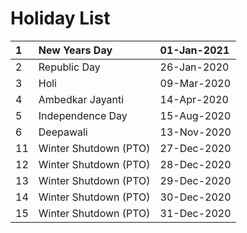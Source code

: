 # Holiday List

| 1 | New Years Day | 01-Jan-2021 |
| :--- | :--- | :--- |
| 2 | Republic Day | 26-Jan-2020 |
| 3 | Holi | 09-Mar-2020 |
| 4 | Ambedkar Jayanti | 14-Apr-2020 |
| 5 | Independence Day | 15-Aug-2020 |
| 6 | Deepawali | 13-Nov-2020 |
| 11 | Winter Shutdown \(PTO\) | 27-Dec-2020 |
| 12 | Winter Shutdown \(PTO\) | 28-Dec-2020 |
| 13 | Winter Shutdown \(PTO\) | 29-Dec-2020 |
| 14 | Winter Shutdown \(PTO\) | 30-Dec-2020 |
| 15 | Winter Shutdown \(PTO\) | 31-Dec-2020 |



